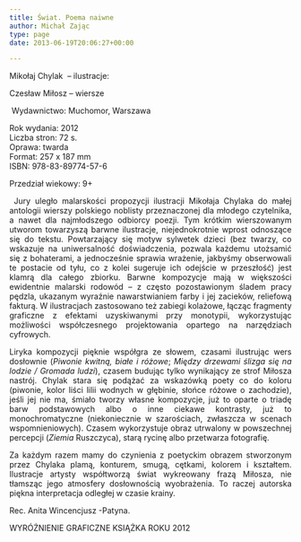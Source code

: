 ```yaml
---
title: Świat. Poema naiwne
author: Michał Zając
type: page
date: 2013-06-19T20:06:27+00:00

---
```

<p style="text-align: justify;">
  Mikołaj Chylak  &#8211; ilustracje:
</p>

<p style="text-align: justify;">
  Czesław Miłosz &#8211; wiersze
</p>

<p style="text-align: justify;">
   Wydawnictwo: Muchomor, Warszawa
</p>

<p style="text-align: justify;">
  Rok wydania: 2012<br /> Liczba stron: 72 s.<br /> Oprawa: twarda<br /> Format: 257 x 187 mm<br /> ISBN: 978-83-89774-57-6
</p>

<p style="text-align: justify;">
  Przedział wiekowy: 9+
</p>

<p style="text-align: justify;">
  <i> </i>Jury uległo malarskości propozycji ilustracji Mikołaja Chylaka do małej antologii wierszy polskiego noblisty przeznaczonej dla młodego czytelnika, a nawet dla najmłodszego odbiorcy poezji. Tym krótkim wierszowanym utworom towarzyszą barwne ilustracje, niejednokrotnie wprost odnoszące się do tekstu. Powtarzający się motyw sylwetek dzieci (bez twarzy, co wskazuje na uniwersalność doświadczenia, pozwala każdemu utożsamić się z bohaterami, a jednocześnie sprawia wrażenie, jakbyśmy obserwowali te postacie od tyłu, co z kolei sugeruje ich odejście w przeszłość) jest klamrą dla całego zbiorku. Barwne kompozycje mają w większości ewidentnie malarski rodowód – z często pozostawionym śladem pracy pędzla, ukazanym wyraźnie nawarstwianiem farby i jej zacieków, reliefową fakturą. W ilustracjach zastosowano też zabiegi kolażowe, łącząc fragmenty graficzne z efektami uzyskiwanymi przy monotypii, wykorzystując możliwości współczesnego projektowania opartego na narzędziach cyfrowych.
</p>

<p style="text-align: justify;">
  Liryka kompozycji pięknie współgra ze słowem, czasami ilustrując wers dosłownie (<i>Piwonie kwitną, białe i różowe</i>; <i>Między drzewami ślizga się na lodzie / Gromada ludzi</i>), czasem budując tylko wynikający ze strof Miłosza nastrój. Chylak stara się podążać za wskazówką poety co do koloru (piwonie, kolor liści lilii wodnych w głębinie, słońce różowe o zachodzie), jeśli jej nie ma, śmiało tworzy własne kompozycje, już to oparte o triadę barw podstawowych albo o inne ciekawe kontrasty, już to monochromatyczne (niekoniecznie w szarościach, zwłaszcza w scenach wspomnieniowych). Czasem wykorzystuje obraz utrwalony w powszechnej percepcji (<i>Ziemia </i>Ruszczyca), starą rycinę albo przetwarza fotografię.
</p>

<p style="text-align: justify;">
  Za każdym razem mamy do czynienia z poetyckim obrazem stworzonym przez Chylaka plamą, konturem, smugą, cętkami, kolorem i kształtem. Ilustracje artysty współtworzą świat wykreowany frazą Miłosza, nie tłamsząc jego atmosfery dosłownością wyobrażenia. To raczej autorska piękna interpretacja odległej w czasie krainy.
</p>

<p style="text-align: justify;">
  Rec. Anita Wincencjusz -Patyna.
</p>

<p style="text-align: justify;">
  WYRÓŻNIENIE GRAFICZNE KSIĄŻKA ROKU 2012
</p>